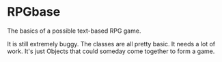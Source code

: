 # RPGbase
The basics of a possible text-based RPG game.

It is still extremely buggy. The classes are all pretty basic. It needs a lot of work. It's just Objects that could someday come together to form a game.
